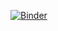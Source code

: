 [![Binder](https://mybinder.org/badge_logo.svg)](https://mybinder.org/v2/gh/SarunasAzna/why-you-do-not-use-float-for-money/main)